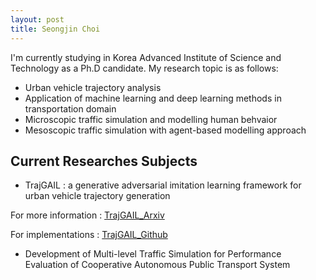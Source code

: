 ```yaml
---
layout: post
title: Seongjin Choi
---
```


I'm currently studying in Korea Advanced Institute of Science and Technology as a Ph.D candidate. 
My research topic is as follows:

* Urban vehicle trajectory analysis
* Application of machine learning and deep learning methods in transportation domain
* Microscopic traffic simulation and modelling human behvaior
* Mesoscopic traffic simulation with agent-based modelling approach


## Current Researches Subjects
* TrajGAIL : a generative adversarial imitation learning framework for urban vehicle trajectory generation

For more information : [TrajGAIL_Arxiv](https://arxiv.org/abs/2007.14189, "arxiv")

For implementations : [TrajGAIL_Github](https://github.com/benchoi93/TrajGAIL, "github")



* Development of Multi-level Traffic Simulation for Performance Evaluation of Cooperative Autonomous Public Transport System
